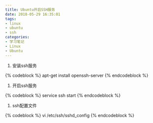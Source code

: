 ```yaml
---
title: Ubuntu开启SSH服务
date: 2018-05-29 16:35:01
tags:
- linux
- ubuntu
- ssh
categories:
- 学习笔记
- Linux
- Ubuntu
---
```

1. 安装ssh服务

{% codeblock %}
apt-get install openssh-server
{% endcodeblock %}

1. 开启ssh服务

{% codeblock %}
service ssh start
{% endcodeblock %}

1. ssh配置文件

{% codeblock %}
vi /etc/ssh/sshd_config
{% endcodeblock %}